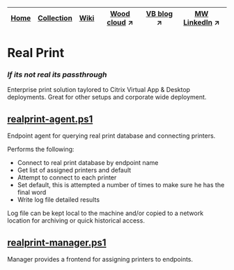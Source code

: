 |[Home](https://github.com/virtualizebrief)|[Collection](https://github.com/virtualizebrief/collection/blob/main/readme.md)|[Wiki](https://github.com/virtualizebrief/home/wiki)|[Wood cloud](https://marketplace.woodcloud.one/) :arrow_upper_right:|[VB blog](https://virtualizebrief.woodcloud.one/) :arrow_upper_right:|[MW LinkedIn](https://www.linkedin.com/in/michaelcharleswood/) :arrow_upper_right:
|---|---|---|---|---|---|

# Real Print
### *If its not real its passthrough*
Enterprise print solution taylored to Citrix Virtual App & Desktop deployments. Great for other setups and corporate wide deployment.

## [realprint-agent.ps1](realprint-agent.ps1)
Endpoint agent for querying real print database and connecting printers.

Performs the following:
- Connect to real print database by endpoint name
- Get list of assigned printers and default
- Attempt to connect to each printer
- Set default, this is attempted a number of times to make sure he has the final word
- Write log file detailed results

Log file can be kept local to the machine and/or copied to a network location for archiving or quick historical access.

## [realprint-manager.ps1](realprint-manager.ps1)
Manager provides a frontend for assigning printers to endpoints.


